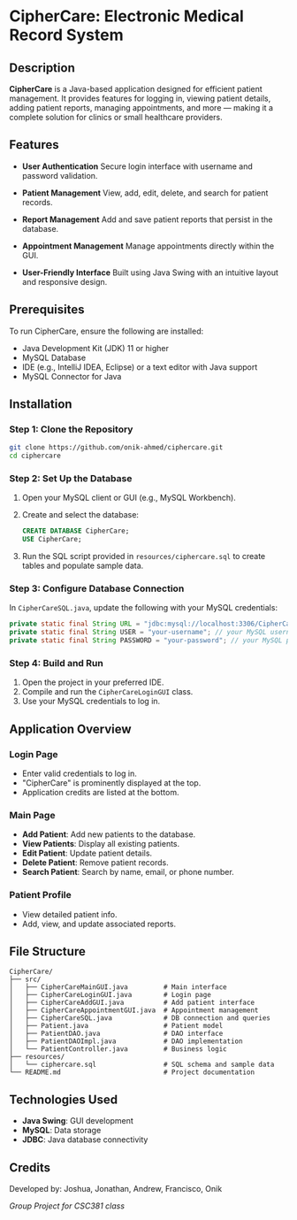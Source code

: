 # CipherCare: Electronic Medical Record System

## Description

**CipherCare** is a Java-based application designed for efficient patient management. It provides features for logging in, viewing patient details, adding patient reports, managing appointments, and more — making it a complete solution for clinics or small healthcare providers.

## Features

* **User Authentication**
  Secure login interface with username and password validation.

* **Patient Management**
  View, add, edit, delete, and search for patient records.

* **Report Management**
  Add and save patient reports that persist in the database.

* **Appointment Management**
  Manage appointments directly within the GUI.

* **User-Friendly Interface**
  Built using Java Swing with an intuitive layout and responsive design.

## Prerequisites

To run CipherCare, ensure the following are installed:

* Java Development Kit (JDK) 11 or higher
* MySQL Database
* IDE (e.g., IntelliJ IDEA, Eclipse) or a text editor with Java support
* MySQL Connector for Java

## Installation

### Step 1: Clone the Repository

```bash
git clone https://github.com/onik-ahmed/ciphercare.git
cd ciphercare
```

### Step 2: Set Up the Database

1. Open your MySQL client or GUI (e.g., MySQL Workbench).
2. Create and select the database:

   ```sql
   CREATE DATABASE CipherCare;
   USE CipherCare;
   ```
3. Run the SQL script provided in `resources/ciphercare.sql` to create tables and populate sample data.

### Step 3: Configure Database Connection

In `CipherCareSQL.java`, update the following with your MySQL credentials:

```java
private static final String URL = "jdbc:mysql://localhost:3306/CipherCare";
private static final String USER = "your-username"; // your MySQL username
private static final String PASSWORD = "your-password"; // your MySQL password
```

### Step 4: Build and Run

1. Open the project in your preferred IDE.
2. Compile and run the `CipherCareLoginGUI` class.
3. Use your MySQL credentials to log in.

## Application Overview

### Login Page

* Enter valid credentials to log in.
* "CipherCare" is prominently displayed at the top.
* Application credits are listed at the bottom.

### Main Page

* **Add Patient**: Add new patients to the database.
* **View Patients**: Display all existing patients.
* **Edit Patient**: Update patient details.
* **Delete Patient**: Remove patient records.
* **Search Patient**: Search by name, email, or phone number.

### Patient Profile

* View detailed patient info.
* Add, view, and update associated reports.

## File Structure

```
CipherCare/
├── src/
│   ├── CipherCareMainGUI.java         # Main interface
│   ├── CipherCareLoginGUI.java        # Login page
│   ├── CipherCareAddGUI.java          # Add patient interface
│   ├── CipherCareAppointmentGUI.java  # Appointment management
│   ├── CipherCareSQL.java             # DB connection and queries
│   ├── Patient.java                   # Patient model
│   ├── PatientDAO.java                # DAO interface
│   ├── PatientDAOImpl.java            # DAO implementation
│   └── PatientController.java         # Business logic
├── resources/
│   └── ciphercare.sql                 # SQL schema and sample data
└── README.md                          # Project documentation
```

## Technologies Used

* **Java Swing**: GUI development
* **MySQL**: Data storage
* **JDBC**: Java database connectivity

## Credits

Developed by:
Joshua, Jonathan, Andrew, Francisco, Onik

*Group Project for CSC381 class*
